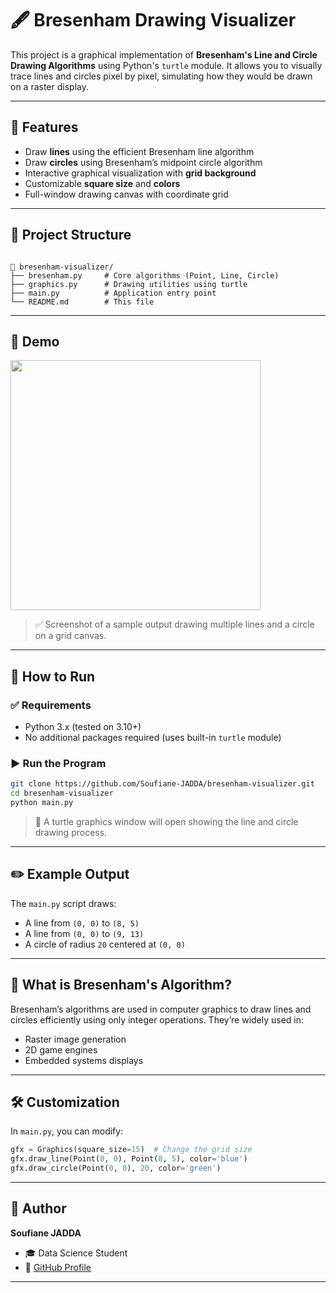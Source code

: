 # 🖋️ Bresenham Drawing Visualizer

This project is a graphical implementation of **Bresenham's Line and Circle Drawing Algorithms** using Python's `turtle` module. It allows you to visually trace lines and circles pixel by pixel, simulating how they would be drawn on a raster display.

---

## 📌 Features

- Draw **lines** using the efficient Bresenham line algorithm
- Draw **circles** using Bresenham’s midpoint circle algorithm
- Interactive graphical visualization with **grid background**
- Customizable **square size** and **colors**
- Full-window drawing canvas with coordinate grid

---

## 📂 Project Structure

```

📁 bresenham-visualizer/
├── bresenham.py     # Core algorithms (Point, Line, Circle)
├── graphics.py      # Drawing utilities using turtle
├── main.py          # Application entry point
└── README.md        # This file

````

---

## 🧪 Demo

<img src="img.png" width="400"/>

> ✅ Screenshot of a sample output drawing multiple lines and a circle on a grid canvas.

---

## 🚀 How to Run

### ✅ Requirements

- Python 3.x (tested on 3.10+)
- No additional packages required (uses built-in `turtle` module)

### ▶️ Run the Program

```bash
git clone https://github.com/Soufiane-JADDA/bresenham-visualizer.git
cd bresenham-visualizer
python main.py
````

> 🐢 A turtle graphics window will open showing the line and circle drawing process.

---

## ✏️ Example Output

The `main.py` script draws:

* A line from `(0, 0)` to `(8, 5)`
* A line from `(0, 0)` to `(9, 13)`
* A circle of radius `20` centered at `(0, 0)`

---

## 🧠 What is Bresenham's Algorithm?

Bresenham’s algorithms are used in computer graphics to draw lines and circles efficiently using only integer operations. They’re widely used in:

* Raster image generation
* 2D game engines
* Embedded systems displays

---

## 🛠️ Customization

In `main.py`, you can modify:

```python
gfx = Graphics(square_size=15)  # Change the grid size
gfx.draw_line(Point(0, 0), Point(8, 5), color='blue')
gfx.draw_circle(Point(0, 0), 20, color='green')
```

---

## 👤 Author

**Soufiane JADDA**

* 🎓 Data Science Student
* 🔗 [GitHub Profile](https://github.com/Soufiane-JADDA)

---
